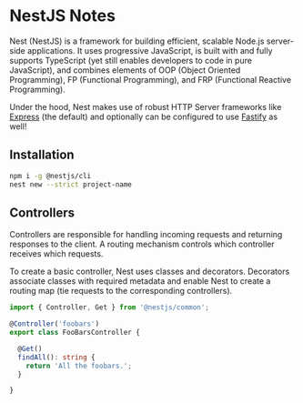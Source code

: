 # NestJS Notes

Nest (NestJS) is a framework for building efficient, scalable Node.js server-side applications. It uses progressive JavaScript, is built with and fully supports TypeScript (yet still enables developers to code in pure JavaScript), and combines elements of OOP (Object Oriented Programming), FP (Functional Programming), and FRP (Functional Reactive Programming).

Under the hood, Nest makes use of robust HTTP Server frameworks like [Express](https://expressjs.com/) (the default) and optionally can be configured to use [Fastify](https://fastify.io/) as well!

## Installation

```sh
npm i -g @nestjs/cli
nest new --strict project-name
```

## Controllers

Controllers are responsible for handling incoming requests and returning responses to the client. A routing mechanism controls which controller receives which requests.

To create a basic controller, Nest uses classes and decorators. Decorators associate classes with required metadata and enable Nest to create a routing map (tie requests to the corresponding controllers).

```ts
import { Controller, Get } from '@nestjs/common';

@Controller('foobars')
export class FooBarsController {

  @Get()
  findAll(): string {
    return 'All the foobars.';
  }

}
```
